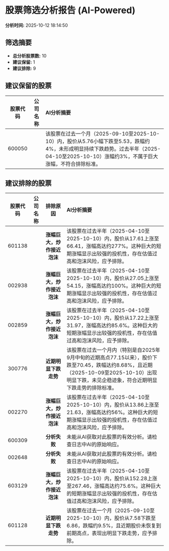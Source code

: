 # 股票筛选分析报告 (AI-Powered)

**分析时间:** 2025-10-12 18:14:50

## 筛选摘要

- **总分析股票数:** 10
- **建议保留:** 1
- **建议排除:** 9

## 建议保留的股票

| 股票代码 | 公司名称 | AI分析摘要 |
|:---:|:---:|:---|
| 600050 |  | 该股票在过去一个月（2025-09-10至2025-10-10）内，股价从5.76小幅下跌至5.53，跌幅约4%，未形成明显持续下跌趋势。过去半年（2025-04-10至2025-10-10）涨幅约3%，不属于巨大涨幅，不符合排除标准。 |

## 建议排除的股票

| 股票代码 | 公司名称 | 排除原因 | AI分析摘要 |
|:---:|:---:|:---:|:---|
| 601138 |  | **涨幅巨大，炒作接近泡沫** | 该股票在过去半年（2025-04-10至2025-10-10）内，股价从17.61上涨至66.41，涨幅高达约277%。这种巨大的短期涨幅显示出较强的投机性，存在估值过高和泡沫风险，应予排除。 |
| 002938 |  | **涨幅巨大，炒作接近泡沫** | 该股票在过去半年（2025-04-10至2025-10-10）内，股价从27.05上涨至54.15，涨幅高达约100%。这种巨大的短期涨幅显示出较强的投机性，存在估值过高和泡沫风险，应予排除。 |
| 002859 |  | **涨幅巨大，炒作接近泡沫** | 该股票在过去半年（2025-04-10至2025-10-10）内，股价从17.22上涨至31.97，涨幅高达约85.6%。这种巨大的短期涨幅显示出较强的投机性，存在估值过高和泡沫风险，应予排除。 |
| 300776 |  | **近期明显下跌走势** | 该股票在过去一个月内（特别是自2025年9月中旬的近期高点77.15以来），股价下跌至70.45，跌幅达约8.68%，且近期（2025-10-09至2025-10-10）出现明显下跌，未见企稳迹象，符合近期明显下跌走势的排除标准。 |
| 002270 |  | **涨幅巨大，炒作接近泡沫** | 该股票在过去半年（2025-04-10至2025-10-10）内，股价从13.86上涨至21.63，涨幅高达约56%。这种巨大的短期涨幅显示出较强的投机性，存在估值过高和泡沫风险，应予排除。 |
| 600309 |  | **分析失败** | 未能从AI获取对此股票的有效分析。请检查日志中AI的原始响应。 |
| 002648 |  | **分析失败** | 未能从AI获取对此股票的有效分析。请检查日志中AI的原始响应。 |
| 603129 |  | **涨幅巨大，炒作接近泡沫** | 该股票在过去半年（2025-04-10至2025-10-10）内，股价从152.28上涨至267.46，涨幅高达约75.6%。这种巨大的短期涨幅显示出较强的投机性，存在估值过高和泡沫风险，应予排除。 |
| 601128 |  | **近期明显下跌走势** | 该股票在过去一个月（2025-09-10至2025-10-10）内，股价从7.58下跌至6.86，跌幅约9.5%，且近期股价未恢复到前期高点，表现出明显下跌走势，应予排除。 |
